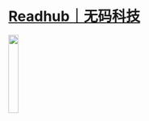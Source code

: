 # [Readhub｜无码科技](https://readhub.cn)

<img src='https://cdn.readhub.cn/next_images/minaCodeFromTopicsScan@2x.png' width='20%'   />
